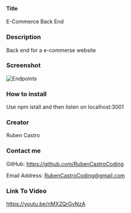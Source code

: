 #### Title 
E-Commerce Back End

### Description
Back end for a e-commerse website

### Screenshot
![Endpoints](https://user-images.githubusercontent.com/98436010/176819899-e4b0c172-8c43-4b77-8556-e3b9a5162ba9.JPG)

### How to install 
Use npm istall and then listen on localhost:3001

### Creator
Ruben Castro

### Contact me
GitHub: https://github.com/RubenCastroCoding

Email Address: RubenCastroCoding@gmail.com

### Link To Video
https://youtu.be/nMXZQrGyNzA
